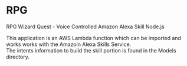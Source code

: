 # RPG
RPG Wizard Quest - Voice Controlled Amazon Alexa Skill Node.js

This application is an AWS Lambda function which can be imported and works works with the Amazoin Alexa Skills Service.  
The intents information to build the skill portion is found in the Models directory.
